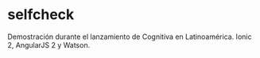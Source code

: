 # selfcheck
Demostración durante el lanzamiento de Cognitiva en Latinoamérica. Ionic 2, AngularJS 2 y Watson.
